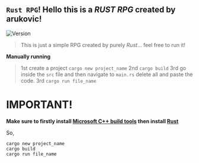 ## `Rust RPG`! Hello this is a *RUST RPG* created by arukovic! 

![Version](https://img.shields.io/badge/version-1.0.0-blue.svg?cacheSeconds=2592000)

> This is just a simple RPG created by purely *Rust*... feel free to run it!

**Manually running**
> 1st create a project `cargo new project_name`
> 2nd `cargo build`
> 3rd go inside the `src` file and then navigate to `main.rs` delete all and paste the code.
> 3rd `cargo run file_name`

# IMPORTANT!
**Make sure to firstly install [Microsoft C++ build tools](https://docs.microsoft.com/en-us/windows/dev-environment/rust/setup) then install [Rust](https://www.rust-lang.org/tools/install)**  

So,
```
cargo new project_name
cargo build
cargo run file_name
```
